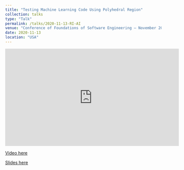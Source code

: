 ```yaml
---
title: "Testing Machine Learning Code Using Polyhedral Region"
collection: talks
type: "Talk"
permalink: /talks/2020-11-13-RI-AI
venue: "Conference of Foundations of Software Engineering – November 2020"
date: 2020-11-13
location: "USA"
---
```


<iframe width="560" height="315" src="https://www.youtube.com/embed/5Mo2dQxZKoo" frameborder="0" allow="accelerometer; autoplay; encrypted-media; gyroscope; picture-in-picture" allowfullscreen></iframe>


[Video here](https://www.youtube.com/watch?v=5Mo2dQxZKoo)

[Slides here](https://sohel10.github.io/files/ESEC.pptx)


